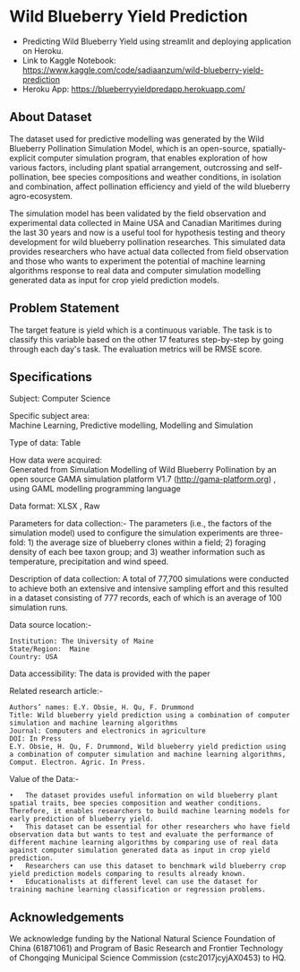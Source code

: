 # Wild Blueberry Yield Prediction

- Predicting Wild Blueberry Yield using streamlit and deploying application on Heroku. 
- Link to Kaggle Notebook: https://www.kaggle.com/code/sadiaanzum/wild-blueberry-yield-prediction 
- Heroku App: https://blueberryyieldpredapp.herokuapp.com/



## About Dataset

The dataset used for predictive modelling was generated by the Wild Blueberry Pollination Simulation Model, which is an open-source, spatially-explicit computer simulation program, that enables exploration of how various factors, including plant spatial arrangement, outcrossing and self-pollination, bee species compositions and weather conditions, in isolation and combination, affect pollination efficiency and yield of the wild blueberry agro-ecosystem. 

The simulation model has been validated by the field observation and experimental data collected in Maine USA and Canadian Maritimes during the last 30 years and now is a useful tool for hypothesis testing and theory development for wild blueberry pollination researches. This simulated data provides researchers who have actual data collected from field observation and those who wants to experiment the potential of machine learning algorithms response to real data and computer simulation modelling generated data as input for crop yield prediction models.


## Problem Statement

The target feature is yield which is a continuous variable. The task is to classify this variable based on the other 17 features step-by-step by going through each day's task. The evaluation metrics will be RMSE score.


## Specifications

Subject:    Computer Science

Specific subject area:  
    Machine Learning, Predictive modelling, Modelling and Simulation

Type of data: Table

How data were acquired:     
    Generated from Simulation Modelling of Wild Blueberry Pollination by an open source GAMA simulation platform V1.7 (http://gama-platform.org) , using GAML modelling programming language   

Data format:    XLSX , Raw

Parameters for data collection:-
    The parameters (i.e., the factors of the simulation model) used to configure the simulation experiments are three-fold: 1) the average size of blueberry clones within a field; 2) foraging density of each bee taxon group; and 3) weather information such as temperature, precipitation and wind speed. 

Description of data collection:	
    A total of 77,700 simulations were conducted to achieve both an extensive and intensive sampling effort and this resulted in a dataset consisting of 777 records, each of which is an average of 100 simulation runs.

Data source location:-
	
    Institution: The University of Maine
    State/Region:  Maine
    Country: USA

Data accessibility:	The data is provided with the paper

Related research article:-
    
    Authors’ names: E.Y. Obsie, H. Qu, F. Drummond
    Title: Wild blueberry yield prediction using a combination of computer simulation and machine learning algorithms
    Journal: Computers and electronics in agriculture
    DOI: In Press
    E.Y. Obsie, H. Qu, F. Drummond, Wild blueberry yield prediction using a combination of computer simulation and machine learning algorithms, Comput. Electron. Agric. In Press.


Value of the Data:-
    
    •	The dataset provides useful information on wild blueberry plant spatial traits, bee species composition and weather conditions. Therefore, it enables researchers to build machine learning models for early prediction of blueberry yield. 
    •	This dataset can be essential for other researchers who have field observation data but wants to test and evaluate the performance of different machine learning algorithms by comparing use of real data against computer simulation generated data as input in crop yield prediction.  
    •	Researchers can use this dataset to benchmark wild blueberry crop yield prediction models comparing to results already known. 
    •	Educationalists at different level can use the dataset for training machine learning classification or regression problems.


## Acknowledgements

 We acknowledge funding by the National Natural Science Foundation of China (61871061) and Program of Basic Research and Frontier Technology of Chongqing Municipal Science Commission (cstc2017jcyjAX0453) to HQ.
 
